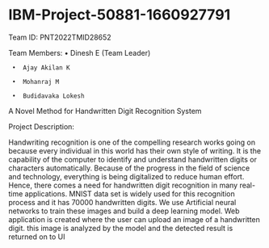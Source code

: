 # IBM-Project-50881-1660927791

Team ID: PNT2022TMID28652

Team Members:
     •	Dinesh E (Team Leader)
     
     •	Ajay Akilan K
     
     •	Mohanraj M
     
     •	Budidavaka Lokesh

A Novel Method for Handwritten Digit Recognition System

Project Description:

Handwriting recognition is one of the compelling research works going on because every individual in this world has their own style of writing. It is the capability of the computer to identify and understand handwritten digits or characters automatically. Because of the progress in the field of science and technology, everything is being digitalized to reduce human effort. Hence, there comes a need for handwritten digit recognition in many real-time applications. MNIST data set is widely used for this recognition process and it has 70000 handwritten digits. We use Artificial neural networks to train these images and build a deep learning model. Web application is created where the user can upload an image of a handwritten digit. this image is analyzed by the model and the detected result is returned on to UI

